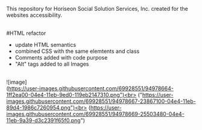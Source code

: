 This repository for Horiseon Social Solution Services, Inc.
created for the websites accessibility. <br><br>

#HTML refactor <br>
* update HTML semantics<br>
* combined CSS with the same elemtents and class <br>
* Comments added with code purpose
* "Alt" tags added to all Images 
<br><br>


![image]<br>
(https://user-images.githubusercontent.com/69928551/94978664-1ff2ea00-04e4-11eb-9ed0-119eb2147310.png")<br>
("https://user-images.githubusercontent.com/69928551/94978667-23867100-04e4-11eb-89d4-1986c7260954.png")<br>
(https://user-images.githubusercontent.com/69928551/94978669-25503480-04e4-11eb-9a39-d3c2391f65f0.png")
